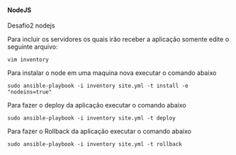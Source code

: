 #### NodeJS

Desafio2 nodejs

Para incluir os servidores os quais irão receber a aplicação somente edite o seguinte arquivo:

    vim inventory

Para instalar o node em uma maquina nova executar o comando abaixo

    sudo ansible-playbook -i inventory site.yml -t install -e "nodeins=true"

Para fazer o deploy da aplicação executar o comando abaixo

    sudo ansible-playbook -i inventory site.yml -t deploy


Para fazer o Rollback da aplicação executar o comando abaixo

    sudo ansible-playbook -i inventory site.yml -t rollback

